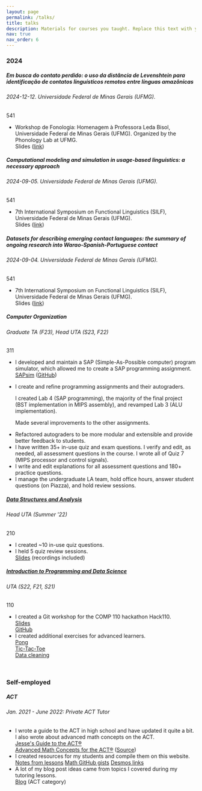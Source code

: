 ```yaml
---
layout: page
permalink: /talks/
title: talks
description: Materials for courses you taught. Replace this text with your description.
nav: true
nav_order: 6
---
```


<h3 id="unc">2024</h3>
<!-- Em busca do contato perdido - Workshop Fonologia 2024 -->
<div class="card mt-3">
  <div class="p-3">
    <div class="row">
      <div class="col-sm-10">
        <h5 id="comp311" class="card-title">Em busca do contato perdido: o uso da distância de Levenshtein para identificação de contatos linguísticos remotos entre línguas amazônicas</h5>
        <h6 class="card-subtitle font-italic">2024-12-12. Universidade Federal de Minas Gerais (UFMG).</h6>
      </div>
      <div class="col-sm-2 text-sm-right">
        <span class="badge">
          541
        </span>
      </div>
    </div>
    <ul class="card-text font-weight-light list-group list-group-flush">
      <li class="list-group-item">
        <div class="row">
          <div class="col-sm-9">
              Workshop de Fonologia: Homenagem à Professora Leda Bisol, Universidade Federal de Minas Gerais (UFMG). Organized by the Phonology Lab at UFMG.
          </div>
          <div class="col-sm-3">
            <a>Slides</a>&nbsp;(<a href="../assets/pdf/talks/Workshop-Fonologia.pdf">link</a>)
          </div>
        </div>
      </li>
    </ul>
  </div>
</div>

<!-- ABM Complexity - SILF 2024 -->
<div class="card mt-3">
  <div class="p-3">
    <div class="row">
      <div class="col-sm-10">
        <h5 id="comp311" class="card-title">Computational modeling and simulation in usage-based linguistics: a necessary approach</h5>
        <h6 class="card-subtitle font-italic">2024-09-05. Universidade Federal de Minas Gerais (UFMG).</h6>
      </div>
      <div class="col-sm-2 text-sm-right">
        <span class="badge">
          541
        </span>
      </div>
    </div>
    <ul class="card-text font-weight-light list-group list-group-flush">
      <li class="list-group-item">
        <div class="row">
          <div class="col-sm-9">
              7th International Symposium on Functional Linguistics (SILF), Universidade Federal de Minas Gerais (UFMG).
          </div>
          <div class="col-sm-3">
            <a>Slides</a>&nbsp;(<a href="../assets/pdf/talks/SILF-ABM-2024.pdf">link</a>)
          </div>
        </div>
      </li>
    </ul>
  </div>
</div>


<!-- Datasets Warao - SILF 2024 -->
<div class="card mt-3">
  <div class="p-3">
    <div class="row">
      <div class="col-sm-10">
        <h5 id="comp311" class="card-title">Datasets for describing emerging contact languages: the summary of ongoing research into Warao-Spanish-Portuguese contact</h5>
        <h6 class="card-subtitle font-italic">2024-09-04. Universidade Federal de Minas Gerais (UFMG).</h6>
      </div>
      <div class="col-sm-2 text-sm-right">
        <span class="badge">
          541
        </span>
      </div>
    </div>
    <ul class="card-text font-weight-light list-group list-group-flush">
      <li class="list-group-item">
        <div class="row">
          <div class="col-sm-9">
              7th International Symposium on Functional Linguistics (SILF), Universidade Federal de Minas Gerais (UFMG).
          </div>
          <div class="col-sm-3">
            <a>Slides</a>&nbsp;(<a href="../assets/pdf/talks/SILF-Warao-2024.pdf">link</a>)
          </div>
        </div>
      </li>
    </ul>
  </div>
</div>



<!-- COMP 311 (Computer Organization) -->
<div class="card mt-3">
  <div class="p-3">
    <div class="row">
      <div class="col-sm-10">
        <h5 id="comp311" class="card-title">Computer Organization</h5>
        <h6 class="card-subtitle font-italic">Graduate TA (F23), Head UTA (S23, F22)</h6>
      </div>
      <div class="col-sm-2 text-sm-right">
        <span class="badge">
          311
        </span>
      </div>
    </div>
    <ul class="card-text font-weight-light list-group list-group-flush">
      <li class="list-group-item">
        <div class="row">
          <div class="col-sm-9">
            I developed and maintain a SAP (Simple-As-Possible computer) program simulator, which allowed me to create a SAP programming assignment.
          </div>
          <div class="col-sm-3">
            <a href="/projects/sapsim">SAPsim</a>&nbsp;(<a href="https://github.com/jesse-wei/SAPsim">GitHub</a>)
          </div>
        </div>
      </li>
      <li class="list-group-item">
        <div class="row">
          <div class="col-sm-9">
            <p>I create and refine programming assignments and their autograders.</p>
            <p>I created Lab 4 (SAP programming), the majority of the final project (BST implementation in MIPS assembly), and revamped Lab 3 (ALU implementation).</p>
            <p>Made several improvements to the other assignments.</p>
          </div>
        </div>
      </li>
      <li class="list-group-item">
        <div class="row">
          <div class="col-sm-9">
            Refactored autograders to be more modular and extensible and provide better feedback to students.
          </div>
        </div>
      </li>
      <li class="list-group-item">
        <div class="row">
          <div class="col-sm-9">
            I have written 35+ in-use quiz and exam questions. I verify and edit, as needed, all assessment questions in the course. I wrote all of Quiz 7 (MIPS processor and control signals).
          </div>
          <div class="col-sm-3">
          </div>
        </div>
      </li>
      <li class="list-group-item">
        <div class="row">
          <div class="col-sm-9">
            I write and edit explanations for all assessment questions and 180+ practice questions.
          </div>
          <div class="col-sm-3">
          </div>
        </div>
      </li>
      <li class="list-group-item">
        <div class="row">
          <div class="col-sm-9">
            I manage the undergraduate LA team, hold office hours, answer student questions (on Piazza), and hold review sessions.
          </div>
          <div class="col-sm-3">
          </div>
        </div>
      </li>
    </ul>
  </div>
</div>

<!-- COMP 210 (Data Structures and Analysis) -->
<div class="card mt-3">
  <div class="p-3">
    <div class="row">
      <div class="col-sm-10">
        <h5 id="comp210" class="card-title"><a href="https://www.cs.unc.edu/~kakiryan/teaching/summer-210.html">Data Structures and Analysis</a></h5>
        <h6 class="card-subtitle font-italic">Head UTA (Summer '22)</h6>
      </div>
      <div class="col-sm-2 text-sm-right">
        <span class="badge">
          210 
        </span>
      </div>
    </div>
    <ul class="card-text font-weight-light list-group list-group-flush">
      <li class="list-group-item">
        <div class="row">
          <div class="col-sm-9">
            I created ~10 in-use quiz questions.
          </div>
          <div class="col-sm-3">
          </div>
        </div>
      </li>
      <li class="list-group-item">
        <div class="row">
          <div class="col-sm-9">
            I held 5 quiz review sessions.
          </div>
          <div class="col-sm-3">
            <a href="https://docs.google.com/presentation/d/12e1sxpIHf1mICBM6xSjnnCluqbAZQcE1cxS9P-yykdk/edit?usp=sharing" target="_blank" rel="noopener noreferrer">Slides</a> (recordings included)
          </div>
        </div>
      </li>
    </ul>
  </div>
</div>

<!-- COMP 110 (Introduction to Programming and Data Science) -->
<div class="card mt-3">
  <div class="p-3">
    <div class="row">
      <div class="col-sm-10">
        <h5 id="comp110" class="card-title"><a href="https://22s.comp110.com">Introduction to Programming and Data Science</a></h5>
        <h6 class="card-subtitle font-italic">UTA (S22, F21, S21)</h6>
      </div>
      <div class="col-sm-2 text-sm-right">
        <span class="badge">
          110
        </span>
      </div>
    </div>
    <ul class="card-text font-weight-light list-group list-group-flush">
      <li class="list-group-item">
        <div class="row">
          <div class="col-sm-9">
            I created a Git workshop for the COMP 110 hackathon Hack110.
          </div>
          <div class="col-sm-3">
            <a href="https://docs.google.com/presentation/d/1EHSeRvvkmLQSM9iJL0GyXE-p_i4bnn7eMuCr-YWPQ_A/">Slides</a>
            <br>
            <a href="https://github.com/comp110git/git-workshop">GitHub</a>
          </div>
        </div>
      </li>
      <li class="list-group-item">
        <div class="row">
          <div class="col-sm-9">
            I created additional exercises for advanced learners.
          </div>
          <div class="col-sm-3">
            <a href="https://22s.comp110.com/explore/side-quest/sq01-pong.html">Pong</a>
            <br>
            <a href="https://22s.comp110.com/explore/side-quest/sq00-ttt.html">Tic-Tac-Toe</a>
            <br>
            <a href="https://22s.comp110.com/explore/pandas/exds01-cleaning.html">Data cleaning</a>
          </div>
        </div>
      </li>
    </ul>
  </div>
</div>

<br>

<!-- ACT -->
<h3 id="self-employed">Self-employed</h3>
<div class="card mt-3">
  <div class="p-3">
    <div class="row">
      <div class="col-sm-10">
        <h5 id="act" class="card-title">ACT</h5>
        <h6 class="card-subtitle font-italic">Jan. 2021 - June 2022: Private ACT Tutor</h6>
      </div>
    </div>
    <ul class="card-text font-weight-light list-group list-group-flush">
      <li class="list-group-item">
        <div class="row">
          <div class="col-sm-9">
            I wrote a guide to the ACT in high school and have updated it quite a bit. I also wrote about advanced math concepts on the ACT.
          </div>
          <div class="col-sm-3">
            <a href="/blog/2022/guide-to-act/">Jesse's Guide to the ACT®</a>
            <br>
            <a href="/assets/pdf/act/Advanced_Math_Concepts_for_the_ACT.pdf">Advanced Math Concepts for the ACT®</a> (<a href="https://www.overleaf.com/read/rhmqqyskcrwp">Source</a>)
          </div>
        </div>
      </li>
      <li class="list-group-item">
        <div class="row">
          <div class="col-sm-9">
            I created resources for my students and compile them on this website.
          </div>
          <div class="col-sm-3">
            <a href="/blog/2022/tutoring-notes">Notes from lessons</a>
            <a href="/blog/2022/math-gists">Math GitHub gists</a>
            <a href="/blog/2022/desmos">Desmos links</a>
          </div>
        </div>
      </li>
      <li class="list-group-item">
        <div class="row">
          <div class="col-sm-9">
            A lot of my blog post ideas came from topics I covered during my tutoring lessons.
          </div>
          <div class="col-sm-3">
            <a href="/blog/category/act/">Blog</a> (ACT category)
          </div>
        </div>
      </li>
    </ul>
  </div>
</div>

<!-- Separation before Giscus comments -->
<br>
